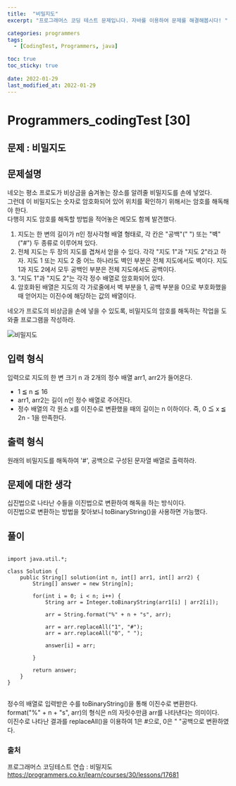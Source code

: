```yaml
---
title:  "비밀지도"
excerpt: "프로그래머스 코딩 테스트 문제입니다. 자바를 이용하여 문제를 해결해봅시다! "

categories: programmers
tags:
  - [CodingTest, Programmers, java]

toc: true
toc_sticky: true
 
date: 2022-01-29
last_modified_at: 2022-01-29
---
```

# Programmers_codingTest [30]

## 문제 : 비밀지도

## 문제설명  
네오는 평소 프로도가 비상금을 숨겨놓는 장소를 알려줄 비밀지도를 손에 넣었다.  
그런데 이 비밀지도는 숫자로 암호화되어 있어 위치를 확인하기 위해서는 암호를 해독해야 한다.  
다행히 지도 암호를 해독할 방법을 적어놓은 메모도 함께 발견했다.  
1. 지도는 한 변의 길이가 n인 정사각형 배열 형태로, 각 칸은 "공백"(" ") 또는 "벽"("#") 두 종류로 이루어져 있다.  
2. 전체 지도는 두 장의 지도를 겹쳐서 얻을 수 있다. 각각 "지도 1"과 "지도 2"라고 하자. 지도 1 또는 지도 2 중 어느 하나라도 벽인 부분은 전체 지도에서도 벽이다. 지도 1과 지도 2에서 모두 공백인 부분은 전체 지도에서도 공백이다.  
3. "지도 1"과 "지도 2"는 각각 정수 배열로 암호화되어 있다.  
4. 암호화된 배열은 지도의 각 가로줄에서 벽 부분을 1, 공백 부분을 0으로 부호화했을 때 얻어지는 이진수에 해당하는 값의 배열이다.  
  
네오가 프로도의 비상금을 손에 넣을 수 있도록, 비밀지도의 암호를 해독하는 작업을 도와줄 프로그램을 작성하라.  

![비밀지도](http://t1.kakaocdn.net/welcome2018/secret8.png)

## 입력 형식
입력으로 지도의 한 변 크기 n 과 2개의 정수 배열 arr1, arr2가 들어온다.  
  
- 1 ≦ n ≦ 16  
- arr1, arr2는 길이 n인 정수 배열로 주어진다.  
- 정수 배열의 각 원소 x를 이진수로 변환했을 때의 길이는 n 이하이다. 즉, 0 ≦ x ≦ 2n - 1을 만족한다.  

## 출력 형식
원래의 비밀지도를 해독하여 '#', 공백으로 구성된 문자열 배열로 출력하라.  

## 문제에 대한 생각
십진법으로 나타난 수들을 이진법으로 변환하여 해독을 하는 방식이다.  
이진법으로 변환하는 방법을 찾아보니 toBinaryString()을 사용하면 가능했다.  

## 풀이
<pre>
<code>
import java.util.*;

class Solution {
    public String[] solution(int n, int[] arr1, int[] arr2) {
        String[] answer = new String[n];
        
        for(int i = 0; i < n; i++) {
            String arr = Integer.toBinaryString(arr1[i] | arr2[i]);
            
            arr = String.format("%" + n + "s", arr);
            
            arr = arr.replaceAll("1", "#");
            arr = arr.replaceAll("0", " ");
            
            answer[i] = arr;
            
        }
        
        return answer;
    }
}
</code>
</pre>
정수의 배열로 입력받은 수를 toBinaryString()을 통해 이진수로 변환한다.  
format("%" + n + "s", arr)의 형식은 n의 자릿수만큼 arr를 나타낸다는 의미이다.  
이진수로 나타난 결과를 replaceAll()을 이용하여 1은 #으로, 0은 " "공백으로 변환하였다.  

### 출처

프로그래머스 코딩테스트 연습 : 비밀지도  
https://programmers.co.kr/learn/courses/30/lessons/17681
